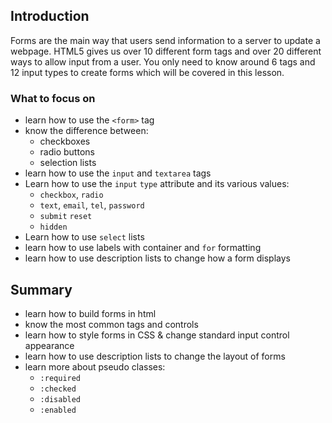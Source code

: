 ## Introduction

Forms are the main way that users send information to a server to update a webpage. HTML5 gives us over 10 different form tags and over 20 different ways to allow input from a user. You only need to know around 6 tags and 12 input types to create forms which will be covered in this lesson.

### What to focus on

- learn how to use the `<form>` tag
- know the difference between:
  - checkboxes
  - radio buttons
  - selection lists
- learn how to use the `input` and `textarea` tags
- Learn how to use the `input` `type` attribute and its various values:
  - `checkbox`, `radio`
  - `text`, `email`, `tel`, `password`
  - `submit` `reset`
  - `hidden`
- Learn how to use `select` lists
- learn how to use labels with container and `for` formatting
- learn how to use description lists to change how a form displays

## Summary

- learn how to build forms in html
- know the most common tags and controls
- learn how to style forms in CSS & change standard input control appearance
- learn how to use description lists to change the layout of forms
- learn more about pseudo classes:
  - `:required`
  - `:checked`
  - `:disabled`
  - `:enabled`